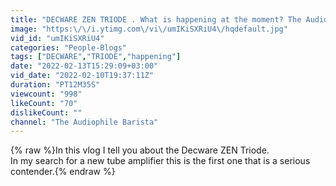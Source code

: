 ```yaml
---
title: "DECWARE ZEN TRIODE . What is happening at the moment? The Audiophile Barista Vlog 121"
image: "https:\/\/i.ytimg.com\/vi\/umIKiSXRiU4\/hqdefault.jpg"
vid_id: "umIKiSXRiU4"
categories: "People-Blogs"
tags: ["DECWARE","TRIODE","happening"]
date: "2022-02-13T15:29:09+03:00"
vid_date: "2022-02-10T19:37:11Z"
duration: "PT12M35S"
viewcount: "998"
likeCount: "70"
dislikeCount: ""
channel: "The Audiophile Barista"
---
```

{% raw %}In this vlog I tell you about the Decware ZEN Triode.<br />In my search for a new tube amplifier this is the first one that is a serious contender.{% endraw %}
